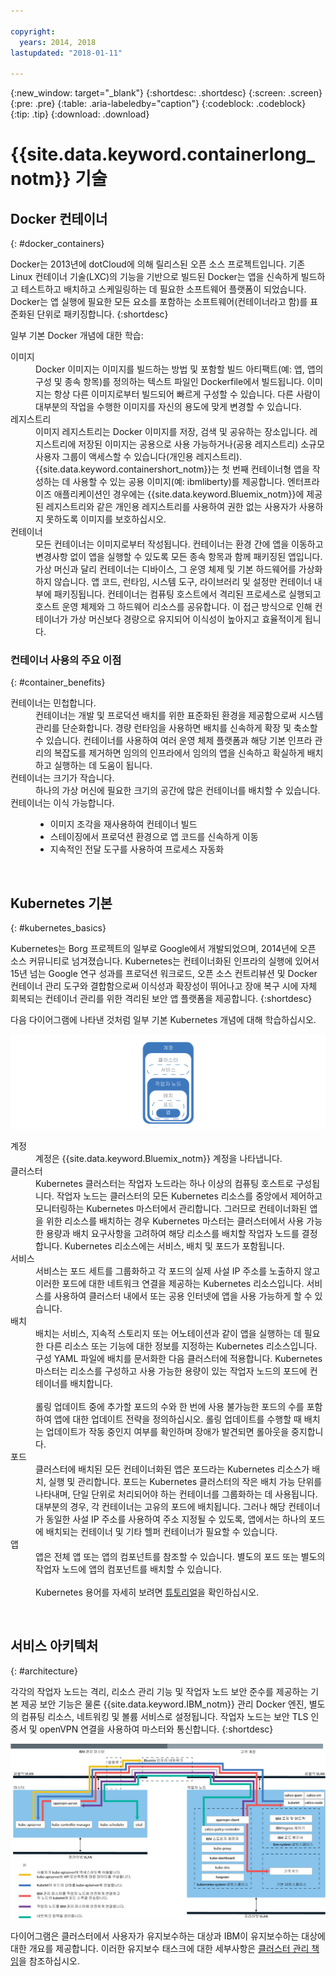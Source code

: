 ```yaml
---

copyright:
  years: 2014, 2018
lastupdated: "2018-01-11"

---
```


{:new_window: target="_blank"}
{:shortdesc: .shortdesc}
{:screen: .screen}
{:pre: .pre}
{:table: .aria-labeledby="caption"}
{:codeblock: .codeblock}
{:tip: .tip}
{:download: .download}

# {{site.data.keyword.containerlong_notm}} 기술

## Docker 컨테이너
{: #docker_containers}

Docker는 2013년에 dotCloud에 의해 릴리스된 오픈 소스 프로젝트입니다. 기존 Linux 컨테이너 기술(LXC)의 기능을 기반으로 빌드된 Docker는 앱을 신속하게 빌드하고 테스트하고 배치하고 스케일링하는 데 필요한 소프트웨어 플랫폼이 되었습니다. Docker는 앱 실행에 필요한 모든 요소를 포함하는 소프트웨어(컨테이너라고 함)를 표준화된 단위로 패키징합니다.
{:shortdesc}

일부 기본 Docker 개념에 대한 학습:

<dl>
<dt>이미지</dt>
<dd>Docker 이미지는 이미지를 빌드하는 방법 및 포함할 빌드 아티팩트(예: 앱, 앱의 구성 및 종속 항목)를 정의하는 텍스트 파일인 Dockerfile에서 빌드됩니다. 이미지는 항상 다른 이미지로부터 빌드되어 빠르게 구성할 수 있습니다. 다른 사람이 대부분의 작업을 수행한 이미지를 자신의 용도에 맞게 변경할 수 있습니다.</dd>
<dt>레지스트리</dt>
<dd>이미지 레지스트리는 Docker 이미지를 저장, 검색 및 공유하는 장소입니다. 레지스트리에 저장된 이미지는 공용으로 사용 가능하거나(공용 레지스트리) 소규모 사용자 그룹이 액세스할 수 있습니다(개인용 레지스트리). {{site.data.keyword.containershort_notm}}는 첫 번째 컨테이너형 앱을 작성하는 데 사용할 수 있는 공용 이미지(예: ibmliberty)를 제공합니다. 엔터프라이즈 애플리케이션인 경우에는 {{site.data.keyword.Bluemix_notm}}에 제공된 레지스트리와 같은 개인용 레지스트리를 사용하여 권한 없는 사용자가 사용하지 못하도록 이미지를 보호하십시오.
</dd>
<dt>컨테이너</dt>
<dd>모든 컨테이너는 이미지로부터 작성됩니다. 컨테이너는 환경 간에 앱을 이동하고 변경사항 없이 앱을 실행할 수 있도록 모든 종속 항목과 함께 패키징된 앱입니다. 가상 머신과 달리 컨테이너는 디바이스, 그 운영 체제 및 기본 하드웨어를 가상화하지 않습니다. 앱 코드, 런타임, 시스템 도구, 라이브러리 및 설정만 컨테이너 내부에 패키징됩니다. 컨테이너는 컴퓨팅 호스트에서 격리된 프로세스로 실행되고 호스트 운영 체제와 그 하드웨어 리소스를 공유합니다. 이 접근 방식으로 인해 컨테이너가 가상 머신보다 경량으로 유지되어
이식성이 높아지고 효율적이게 됩니다.</dd>
</dl>

### 컨테이너 사용의 주요 이점
{: #container_benefits}

<dl>
<dt>컨테이너는 민첩합니다.</dt>
<dd>컨테이너는 개발 및 프로덕션 배치를 위한 표준화된 환경을 제공함으로써 시스템 관리를 단순화합니다. 경량 런타임을 사용하면 배치를 신속하게 확장 및 축소할 수 있습니다. 컨테이너를 사용하여 여러 운영 체제 플랫폼과 해당 기본 인프라 관리의 복잡도를 제거하면 임의의 인프라에서 임의의 앱을 신속하고 확실하게 배치하고 실행하는 데 도움이 됩니다.</dd>
<dt>컨테이너는 크기가 작습니다.</dt>
<dd>하나의 가상 머신에 필요한 크기의 공간에 많은 컨테이너를 배치할 수 있습니다.</dd>
<dt>컨테이너는 이식 가능합니다.</dt>
<dd><ul>
  <li>이미지 조각을 재사용하여 컨테이너 빌드 </li>
  <li>스테이징에서 프로덕션 환경으로 앱 코드를 신속하게 이동</li>
  <li>지속적인 전달 도구를 사용하여 프로세스 자동화</li> </ul></dd>
</dl>


<br />


## Kubernetes 기본
{: #kubernetes_basics}

Kubernetes는 Borg 프로젝트의 일부로 Google에서 개발되었으며, 2014년에 오픈 소스 커뮤니티로 넘겨졌습니다. Kubernetes는 컨테이너화된 인프라의 실행에 있어서 15년 넘는 Google 연구 성과를 프로덕션 워크로드, 오픈 소스 컨트리뷰션 및 Docker 컨테이너 관리 도구와 결합함으로써 이식성과 확장성이 뛰어나고 장애 복구 시에 자체 회복되는 컨테이너 관리를 위한 격리된 보안 앱 플랫폼을 제공합니다.
{:shortdesc}

다음 다이어그램에 나타낸 것처럼 일부 기본 Kubernetes 개념에 대해 학습하십시오.

![배치 설정](images/cs_app_tutorial_components1.png)

<dl>
<dt>계정</dt>
<dd>계정은 {{site.data.keyword.Bluemix_notm}} 계정을 나타냅니다.</dd>

<dt>클러스터</dt>
<dd>Kubernetes 클러스터는 작업자 노드라는 하나 이상의 컴퓨팅 호스트로 구성됩니다. 작업자 노드는 클러스터의 모든 Kubernetes 리소스를 중앙에서 제어하고 모니터링하는
Kubernetes 마스터에서 관리합니다. 그러므로 컨테이너화된 앱을 위한 리소스를 배치하는 경우 Kubernetes 마스터는 클러스터에서 사용 가능한 용량과 배치 요구사항을 고려하여 해당 리소스를 배치할 작업자 노드를 결정합니다. Kubernetes 리소스에는 서비스, 배치 및 포드가 포함됩니다.</dd>

<dt>서비스</dt>
<dd>서비스는 포드 세트를 그룹화하고 각 포드의 실제 사설 IP 주소를 노출하지 않고 이러한 포드에 대한 네트워크 연결을 제공하는 Kubernetes 리소스입니다. 서비스를 사용하여 클러스터 내에서 또는 공용 인터넷에 앱을 사용 가능하게 할 수 있습니다.
</dd>

<dt>배치</dt>
<dd>배치는 서비스, 지속적 스토리지 또는 어노테이션과 같이 앱을 실행하는 데 필요한 다른 리소스 또는 기능에 대한 정보를 지정하는 Kubernetes 리소스입니다. 구성 YAML 파일에 배치를 문서화한 다음 클러스터에 적용합니다. Kubernetes 마스터는 리소스를 구성하고 사용 가능한 용량이 있는 작업자 노드의 포드에 컨테이너를 배치합니다.
</br></br>
롤링 업데이트 중에 추가할 포드의 수와 한 번에 사용 불가능한 포드의 수를 포함하여 앱에 대한 업데이트 전략을 정의하십시오. 롤링 업데이트를 수행할 때 배치는 업데이트가 작동 중인지 여부를 확인하며 장애가 발견되면 롤아웃을 중지합니다.</dd>

<dt>포드</dt>
<dd>클러스터에 배치된 모든 컨테이너화된 앱은 포드라는 Kubernetes 리소스가 배치, 실행 및 관리합니다. 포드는 Kubernetes 클러스터의 작은 배치 가능 단위를 나타내며, 단일 단위로 처리되어야 하는 컨테이너를 그룹화하는 데 사용됩니다. 대부분의 경우, 각 컨테이너는 고유의 포드에 배치됩니다. 그러나 해당 컨테이너가 동일한 사설 IP 주소를 사용하여 주소 지정될 수 있도록, 앱에서는 하나의 포드에 배치되는 컨테이너 및 기타 헬퍼 컨테이너가 필요할 수 있습니다.</dd>

<dt>앱</dt>
<dd>앱은 전체 앱 또는 앱의 컴포넌트를 참조할 수 있습니다. 별도의 포드 또는 별도의 작업자 노드에 앱의 컴포넌트를 배치할 수 있습니다.
</br></br>
Kubernetes 용어를 자세히 보려면 <a href="cs_tutorials.html#cs_cluster_tutorial" target="_blank">튜토리얼</a>을 확인하십시오.</dd>

</dl>

<br />


## 서비스 아키텍처
{: #architecture}

각각의 작업자 노드는 격리, 리소스 관리 기능 및 작업자 노드 보안 준수를 제공하는 기본 제공 보안 기능은 물론 {{site.data.keyword.IBM_notm}} 관리 Docker 엔진, 별도의 컴퓨팅 리소스, 네트워킹 및 볼륨 서비스로 설정됩니다. 작업자 노드는 보안 TLS 인증서 및 openVPN 연결을 사용하여 마스터와 통신합니다.
{:shortdesc}

![{{site.data.keyword.containerlong_notm}} Kubernetes 아키텍처](images/cs_org_ov.png)

다이어그램은 클러스터에서 사용자가 유지보수하는 대상과 IBM이 유지보수하는 대상에 대한 개요를 제공합니다. 이러한 유지보수 태스크에 대한 세부사항은 [클러스터 관리 책임](cs_why.html#responsibilities)을 참조하십시오.

<br />

